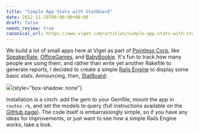 ```yaml
---
title: "Simple App Stats with StatBoard"
date: 2012-11-28T00:00:00+00:00
draft: false
needs_review: true
canonical_url: https://www.viget.com/articles/simple-app-stats-with-statboard/
---
```


We build a lot of small apps here at Viget as part of [Pointless
Corp](http://pointlesscorp.com/), like
[SpeakerRate](http://speakerrate.com/),
[OfficeGames](http://officegam.es/), and
[BabyBookie](http://babybookie.com/). It's fun to track how many people
are using them, and rather than write yet another Rakefile to generate
reports, I decided to create a simple [Rails
Engine](http://edgeapi.rubyonrails.org/classes/Rails/Engine.html) to
display some basic stats. Announcing, then,
[StatBoard](https://github.com/vigetlabs/stat_board):

![](https://raw.github.com/vigetlabs/stat_board/master/screenshot.png){style="box-shadow: none"}

Installation is a cinch: add the gem to your Gemfile, mount the app in
`routes.rb`, and set the models to query (full instructions available on
the [GitHub
page](https://github.com/vigetlabs/stat_board#basic-configuration)). The
code itself is embarrassingly simple, so if you have any ideas for
improvements, or just want to see how a simple Rails Engine works, take
a look.

